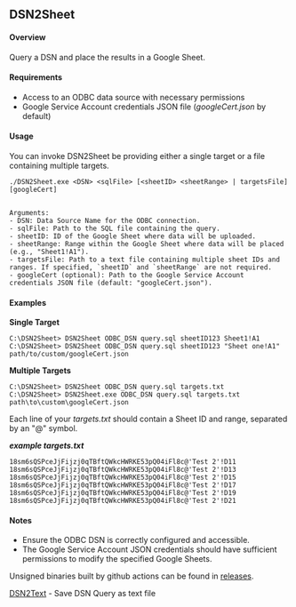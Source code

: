 ## DSN2Sheet

#### Overview

Query a DSN and place the results in a Google Sheet.

#### Requirements

- Access to an ODBC data source with necessary permissions
- Google Service Account credentials JSON file (_googleCert.json_ by default)

#### Usage

You can invoke DSN2Sheet be providing either a single target or a file containing multiple targets.

 ``` 
./DSN2Sheet.exe <DSN> <sqlFile> [<sheetID> <sheetRange> | targetsFile] [googleCert]


Arguments:
- DSN: Data Source Name for the ODBC connection.
- sqlFile: Path to the SQL file containing the query.
- sheetID: ID of the Google Sheet where data will be uploaded.
- sheetRange: Range within the Google Sheet where data will be placed (e.g., "Sheet1!A1").
- targetsFile: Path to a text file containing multiple sheet IDs and ranges. If specified, `sheetID` and `sheetRange` are not required.
- googleCert (optional): Path to the Google Service Account credentials JSON file (default: "googleCert.json").
```

#### Examples

**Single Target**

    C:\DSN2Sheet> DSN2Sheet ODBC_DSN query.sql sheetID123 Sheet1!A1  
    C:\DSN2Sheet> DSN2Sheet ODBC_DSN query.sql sheetID123 "Sheet one!A1" path/to/custom/googleCert.json


**Multiple Targets**


    C:\DSN2Sheet> DSN2Sheet ODBC_DSN query.sql targets.txt  
    C:\DSN2Sheet> DSN2Sheet.exe ODBC_DSN query.sql targets.txt path\to\custom\googleCert.json


Each line of your _targets.txt_ should contain a Sheet ID and range, separated by an "@" symbol.


**_example targets.txt_**

    18sm6sQSPceJjFijzj0qTBftQWkcHWRKE53pQ04iFl8c@'Test 2'!D11
    18sm6sQSPceJjFijzj0qTBftQWkcHWRKE53pQ04iFl8c@'Test 2'!D13
    18sm6sQSPceJjFijzj0qTBftQWkcHWRKE53pQ04iFl8c@'Test 2'!D15
    18sm6sQSPceJjFijzj0qTBftQWkcHWRKE53pQ04iFl8c@'Test 2'!D17
    18sm6sQSPceJjFijzj0qTBftQWkcHWRKE53pQ04iFl8c@'Test 2'!D19
    18sm6sQSPceJjFijzj0qTBftQWkcHWRKE53pQ04iFl8c@'Test 2'!D21

#### Notes

- Ensure the ODBC DSN is correctly configured and accessible.
- The Google Service Account JSON credentials should have sufficient permissions to modify the specified Google Sheets.

Unsigned binaries built by github actions can be found in [releases](https://github.com/coop-blake/DSN2Sheet/releases/tag/v0.1.2).  


[DSN2Text](dsn2Text.html) - Save DSN Query as text file